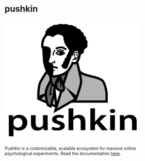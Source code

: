 # pushkin

<img src="./docs/img/pushkin_bw_w_text.png" height="400" width="450">

Pushkin is a customizable, scalable ecosystem for massive online psychological experiments. Read the documentation [here](https://pushkin-consortium.github.io/pushkin).
